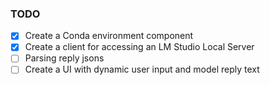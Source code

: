 ### TODO
- [x] Create a Conda environment component
- [x] Create a client for accessing an LM Studio Local Server
- [ ] Parsing reply jsons
- [ ] Create a UI with dynamic user input and model reply text
